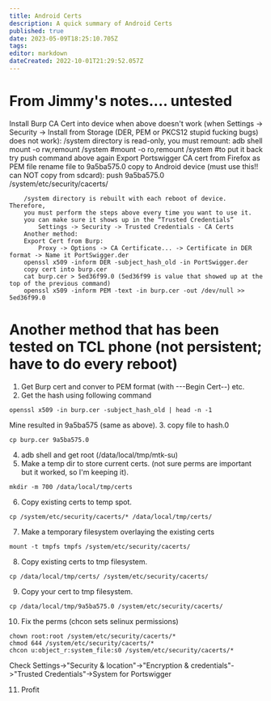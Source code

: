 ```yaml
---
title: Android Certs
description: A quick summary of Android Certs
published: true
date: 2023-05-09T18:25:10.705Z
tags: 
editor: markdown
dateCreated: 2022-10-01T21:29:52.057Z
---
```


# From Jimmy's notes.... untested
Install Burp CA Cert into device when above doesn't work
	(when Settings -> Security -> Install from Storage (DER, PEM or PKCS12 stupid fucking bugs) does not work):
		/system directory is read-only, you must remount:
			adb shell
			mount -o rw,remount /system
			#mount -o ro,remount /system #to put it back
			try push command above again
		Export Portswigger CA cert from Firefox as PEM file
		rename file to 9a5ba575.0
		copy to Android device (must use this!! can NOT copy from sdcard):
			push 9a5ba575.0 /system/etc/security/cacerts/	
			
		/system directory is rebuilt with each reboot of device.  Therefore,
		you must perform the steps above every time you want to use it.
		you can make sure it shows up in the “Trusted Credentials”
			Settings -> Security -> Trusted Credentials - CA Certs
		Another method:
		Export Cert from Burp:
			Proxy -> Options -> CA Certificate... -> Certificate in DER format -> Name it PortSwigger.der
		openssl x509 -inform DER -subject_hash_old -in PortSwigger.der
		copy cert into burp.cer
		cat burp.cer > 5ed36f99.0 (5ed36f99 is value that showed up at the top of the previous command)
		openssl x509 -inform PEM -text -in burp.cer -out /dev/null >> 5ed36f99.0
		
    
# Another method that has been tested on TCL phone (not persistent; have to do every reboot)

1. Get Burp cert and conver to PEM format (with  ---Begin Cert--) etc.
2. Get the hash using following command
```
openssl x509 -in burp.cer -subject_hash_old | head -n -1
```
Mine resulted in 9a5ba575 (same as above).
3. copy file to hash.0
```
cp burp.cer 9a5ba575.0
```
4. adb shell and get root (/data/local/tmp/mtk-su)
5. Make a temp dir to store current certs. (not sure perms are important but it worked, so I'm keeping it).
```
mkdir -m 700 /data/local/tmp/certs
```
6. Copy existing certs to temp spot.
```
cp /system/etc/security/cacerts/* /data/local/tmp/certs/
```
7. Make a temporary filesystem overlaying the existing certs
```
mount -t tmpfs tmpfs /system/etc/security/cacerts/
```
8. Copy existing certs to tmp filesystem.
```
cp /data/local/tmp/certs/ /system/etc/security/cacerts/
```
9. Copy your cert to tmp filesystem.
```
cp /data/local/tmp/9a5ba575.0 /system/etc/security/cacerts/
```
10. Fix the perms  (chcon sets selinux permissions)
```
chown root:root /system/etc/security/cacerts/*
chmod 644 /system/etc/security/cacerts/*
chcon u:object_r:system_file:s0 /system/etc/security/cacerts/*
```
Check Settings->"Security & location"->"Encryption & credentials"->"Trusted Credentials"->System  for Portswigger

11. Profit
